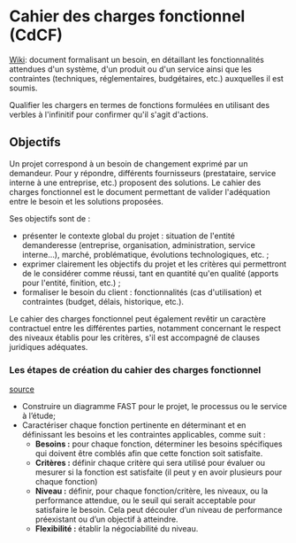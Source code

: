 # Cahier des charges fonctionnel (CdCF) 

[Wiki](https://fr.wikipedia.org/wiki/Cahier_des_charges_fonctionnel): document formalisant un besoin, en détaillant les fonctionnalités attendues d'un système, d'un produit ou d'un service ainsi que les contraintes (techniques, réglementaires, budgétaires, etc.) auxquelles il est soumis.

Qualifier les chargers en termes de fonctions formulées en utilisant des verbles à l'infinitif pour confirmer qu'il s'agit d'actions.

## Objectifs

Un projet correspond à un besoin de changement exprimé par un  demandeur. Pour y répondre, différents fournisseurs (prestataire,  service interne à une entreprise, etc.) proposent des solutions. Le  cahier des charges fonctionnel est le document permettant de valider  l'adéquation entre le besoin et les solutions proposées.

Ses objectifs sont de :

- présenter le contexte global du projet : situation de l'entité  demanderesse (entreprise, organisation, administration, service  interne…), marché, problématique, évolutions technologiques, etc. ;
- exprimer clairement les objectifs du projet et les critères qui  permettront de le considérer comme réussi, tant en quantité qu'en  qualité (apports pour l'entité, finition, etc.) ;
- formaliser le besoin du client : fonctionnalités (cas d'utilisation) et contraintes (budget, délais, historique, etc.).

Le cahier des charges fonctionnel peut également revêtir un caractère contractuel entre les différentes parties, notamment concernant le  respect des niveaux établis pour les critères, s'il est accompagné de  clauses juridiques adéquates.

### Les étapes de création du cahier des charges fonctionnel 

[source](https://www.valueanalysis.ca/fps.php?lang=fr)

- Construire un diagramme FAST pour le projet, le processus ou le service à l’étude;
- Caractériser chaque fonction pertinente en déterminant et en définissant les besoins et les contraintes applicables, comme suit :
  - **Besoins :** pour chaque fonction, déterminer les besoins spécifiques qui doivent être comblés afin que cette fonction soit satisfaite.
  - **Critères :** définir chaque critère qui sera utilisé pour évaluer ou mesurer si la  fonction est satisfaite (il peut y en avoir plusieurs pour chaque  fonction)
  - **Niveau :**  définir, pour chaque  fonction/critère, les niveaux, ou la performance attendue, ou le seuil  qui serait acceptable pour satisfaire le besoin. Cela peut découler d’un niveau de performance préexistant ou d’un objectif à atteindre.
  - **Flexibilité :**  établir la négociabilité du niveau.